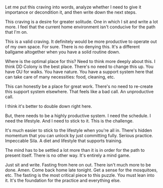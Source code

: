 Let me put this craving into words, analyze whether I need to give it importance or decondition it, and then write down the next steps.

This craving is a desire for greater solitude. One in which I sit and write a lot more. I feel that the current home environment isn't conducive for the path that I'm on.

This is a valid craving. It definitely would be more productive to operate out of my own space. For sure. There is no denying this. It's a different ballgame altogether when you have a solid routine down.

Where is the optimal place for this? Need to think more deeply about this. I think DD Colony is the best place. There's no need to change this up. You have OU for walks. You have nature. You have a support system here that can take care of many necessities: food, cleaning, etc.

This can honestly be a place for great work. There's no need to re-create this support system elsewhere. That feels like a bad call. An unproductive call.

I think it's better to double down right here.

But, there needs to be a highly productive system. I need the schedule. I need the lifestyle. And I need to stick to it. This is the challenge.

It's much easier to stick to the lifestyle when you're all in. There's hidden momentum that you can unlock by just committing fully. Serious practice. Impeccable Sila. A diet and lifestyle that supports training.

The mind has to be settled a lot more than it is in order for the path to present itself. There is no other way. It's entirely a mind game.

Just sit and write. Fasting from here on out. There isn't much more to be done. Amen. Come back home late tonight. Get a sense for the mosquitoes, etc. The fasting is the most critical piece to this puzzle. You must lean into it. It's the foundation for the practice and everything else.






